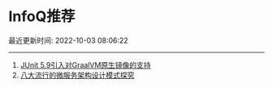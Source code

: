 # InfoQ推荐

最近更新时间: 2022-10-03 08:06:22

--- 
1. [JUnit 5.9引入对GraalVM原生镜像的支持](https://www.infoq.cn/article/FGGHhY7P4rqlJpRfLaCL) 
2. [八大流行的微服务架构设计模式探究](https://www.infoq.cn/article/Pv1qlEa1GgU7m0sWBmdI) 
